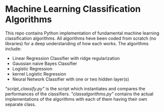 # Machine Learning Classification Algorithms
This repo contains Python implementation of fundamental machine learning classification algorithms. All algorithms heve been coded from scratch (no libraries) for a deep understanding of how each works. The algorithms include:
- Linear Regression Classifier with ridge regularization
- Gaussian naive Bayes Classifier
- Logistic Regression
- kernel Logistic Regression
- Neural Network Classifier with one or two hidden layer(s)

_"script_classify.py"_ is the script which instantiates and compares the performances of the classifiers. _"classalgorithms.py"_ contains the actual implementations of the algorithms with each of them having their own separate class.
